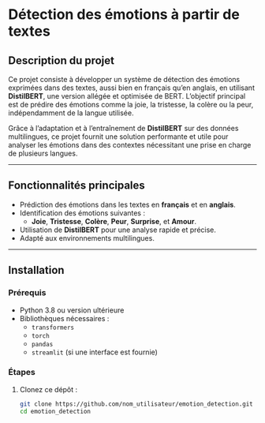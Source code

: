 # **Détection des émotions à partir de textes**

## **Description du projet**
Ce projet consiste à développer un système de détection des émotions exprimées dans des textes, aussi bien en français qu’en anglais, en utilisant **DistilBERT**, une version allégée et optimisée de BERT. L’objectif principal est de prédire des émotions comme la joie, la tristesse, la colère ou la peur, indépendamment de la langue utilisée.

Grâce à l’adaptation et à l’entraînement de **DistilBERT** sur des données multilingues, ce projet fournit une solution performante et utile pour analyser les émotions dans des contextes nécessitant une prise en charge de plusieurs langues.

---

## **Fonctionnalités principales**
- Prédiction des émotions dans les textes en **français** et en **anglais**.
- Identification des émotions suivantes :
  - **Joie**, **Tristesse**, **Colère**, **Peur**, **Surprise**, et **Amour**.
- Utilisation de **DistilBERT** pour une analyse rapide et précise.
- Adapté aux environnements multilingues.

---

## **Installation**

### **Prérequis**
- Python 3.8 ou version ultérieure
- Bibliothèques nécessaires :
  - `transformers`
  - `torch`
  - `pandas`
  - `streamlit` (si une interface est fournie)

### **Étapes**
1. Clonez ce dépôt :
   ```bash
   git clone https://github.com/nom_utilisateur/emotion_detection.git
   cd emotion_detection
